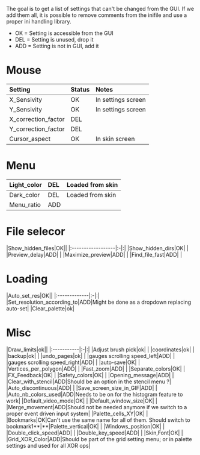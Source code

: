 The goal is to get a list of settings that can't be changed from the GUI. If we add them all, it is possible to remove comments from the inifile and use a proper ini handling library.

  * OK = Setting is accessible from the GUI
  * DEL = Setting is unused, drop it
  * ADD = Setting is not in GUI, add it

# Mouse #
|Setting|Status|Notes|
|:------|:-----|:----|
|X\_Sensivity|OK|In settings screen|
|Y\_Sensivity|OK|In settings screen|
|X\_correction\_factor|DEL|  |
|Y\_correction\_factor|DEL|  |
|Cursor\_aspect|OK|In skin screen|

# Menu #
|Light\_color|DEL|Loaded from skin|
|:-----------|:--|:---------------|
|Dark\_color|DEL|Loaded from skin|
|Menu\_ratio|ADD|  |

# File selecor #
|Show\_hidden\_files|OK||
|:------------------|:-|:|
|Show\_hidden\_dirs|OK|  |
|Preview\_delay|ADD|  |
|Maximize\_preview|ADD|  |
|Find\_file\_fast|ADD|  |

# Loading #
|Auto\_set\_res|OK||
|:-------------|:-|:|
|Set\_resolution\_according\_to|ADD|Might be done as a dropdown replacing auto-set|
|Clear\_palette|ok|

# Misc #
|Draw\_limits|ok||
|:-----------|:-|:|
|Adjust brush pick|ok|  |
|coordinates|ok|  |
|backup|ok|  |
|undo\_pages|ok|  |
|gauges scrolling speed\_left|ADD|  |
|gauges scrolling speed\_right|ADD|  |
|auto-save|OK|  |
|Vertices\_per\_polygon|ADD|  |
|Fast\_zoom|ADD|  |
|Separate\_colors|OK|  |
|FX\_Feedback|OK|  |
|Safety\_colors|OK|  |
|Opening\_message|ADD|  |
|Clear\_with\_stencil|ADD|Should be an option in the stencil menu ?|
|Auto\_discontinuous|ADD|  |
|Save\_screen\_size\_in\_GIF|ADD|  |
|Auto\_nb\_colors\_used|ADD|Needs to be on for the histogram feature to work|
|Default\_video\_mode|OK|  |
|Default\_window\_size|OK|  |
|Merge\_movement|ADD|Should not be needed anymore if we switch to a proper event driven input system|
|Palette\_cells\_XY|OK|  |
|Bookmarks|OK|Can't use the same name for all of them. Should switch to bookmark1**|**|Palette\_vertical|OK|  |
|Windows\_position|OK|  |
|Double\_click\_speed|ADD|  |
|Double\_key\_speed|ADD|  |
|Skin,Font|OK|  |
|Grid\_XOR\_Color|ADD|Should be part of the grid setting menu; or in palette settings and used for all XOR ops|